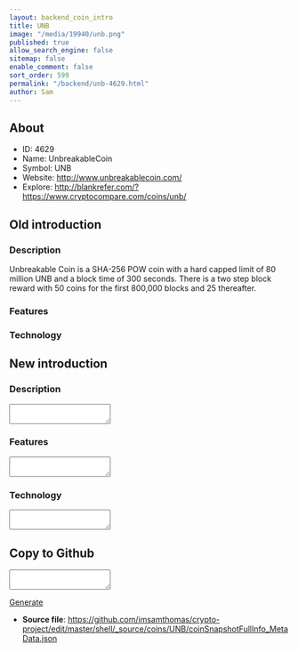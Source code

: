 ```yaml
---
layout: backend_coin_intro
title: UNB
image: "/media/19940/unb.png"
published: true
allow_search_engine: false
sitemap: false
enable_comment: false
sort_order: 599
permalink: "/backend/unb-4629.html"
author: Sam
---
```


## About

- ID: 4629
- Name: UnbreakableCoin
- Symbol: UNB
- Website: http://www.unbreakablecoin.com/
- Explore: http://blankrefer.com/?https://www.cryptocompare.com/coins/unb/


## Old introduction

### Description

<p>Unbreakable Coin is a SHA-256 POW coin with a hard capped limit of 80 million UNB and a block time of 300 seconds. There is a two step block reward with 50 coins for the first 800,000 blocks and 25 thereafter.</p>

### Features


### Technology




## New introduction


### Description
<textarea id="meta_description" name="description"></textarea>

### Features
<textarea id="meta_features" name="features"></textarea>

### Technology
<textarea id="meta_technology" name="technology"></textarea>


## Copy to Github

<textarea id="coinsnapshotfullinfo_metadata"></textarea>

<a href="#gen" onclick="generateMetaDatJson()">Generate</a>

- **Source file**: <a href="https://github.com/imsamthomas/crypto-project/edit/master/shell/_source/coins/UNB/coinSnapshotFullInfo_MetaData.json">https://github.com/imsamthomas/crypto-project/edit/master/shell/_source/coins/UNB/coinSnapshotFullInfo_MetaData.json</a>

